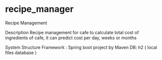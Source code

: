 # recipe_manager
Recipe Management

Description
Recipe management for cafe to calculate total cost of ingredients of cafe, it can predict cost per day, weeks or months

System Structure
Framework : Spring boot project by Maven
DB: h2 ( local files database )

